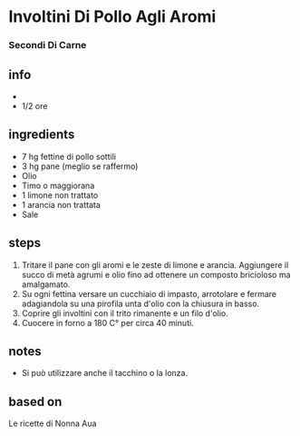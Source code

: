 



# Involtini Di Pollo Agli Aromi
  
### Secondi Di Carne
## info
* 
* 1/2 ore
## ingredients
  
* 7 hg fettine di pollo sottili  
* 3 hg pane (meglio se raffermo)  
* Olio  
* Timo o maggiorana  
* 1 limone non trattato  
* 1 arancia non trattata   
* Sale
## steps
  
1. Tritare il pane con gli aromi e le zeste di limone e arancia. Aggiungere il succo di metà agrumi e olio fino ad ottenere un composto bricioloso ma amalgamato.  
1. Su ogni fettina versare un cucchiaio di impasto, arrotolare e fermare adagiandola su una pirofila unta d'olio con la chiusura in basso.  
1. Coprire gli involtini con il trito rimanente e un filo d'olio.  
1. Cuocere in forno a 180 C° per circa 40 minuti.
## notes
  
* Si può utilizzare anche il tacchino o la lonza.
## based on
  
Le ricette di Nonna Aua